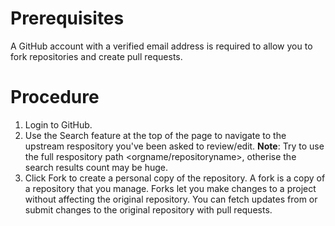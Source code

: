 # Prerequisites
A GitHub account with a verified email address is required to allow you to fork repositories and create pull requests.

# Procedure
1.  Login to GitHub.
2.  Use the Search feature at the top of the page to navigate to the upstream respository you've been asked to review/edit.
    **Note**: Try to use the full respository path <orgname/repositoryname>, otherise the search results count may be huge.
3.  Click Fork to create a personal copy of the repository.
    A fork is a copy of a repository that you manage. Forks let you make changes to a project without affecting the original repository.   You can fetch updates from or submit changes to the original repository with pull requests.
  



